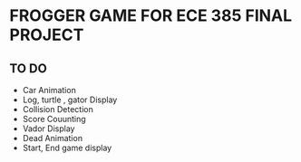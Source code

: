 # FROGGER GAME FOR ECE 385 FINAL PROJECT 
## TO DO 
* Car Animation 
* Log, turtle , gator Display  
* Collision Detection 
* Score Couunting 
* Vador Display  
* Dead Animation 
* Start, End game display 

